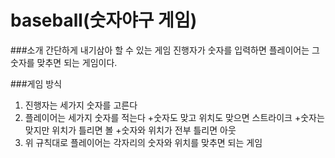 # baseball(숫자야구 게임)

###소개
간단하게 내기삼아 할 수 있는 게임
진행자가 숫자를 입력하면 플레이어는 그 숫자를 맞추면 되는 게임이다.


###게임 방식
1. 진행자는 세가지 숫자를 고른다
2. 플레이어는 세가지 숫자를 적는다
+숫자도 맞고 위치도 맞으면 스트라이크
+숫자는 맞지만 위치가 틀리면 볼
+숫자와 위치가 전부 틀리면 아웃
3. 위 규칙대로 플레이어는 각자리의 숫자와 위치를 맞추면 되는 게임

